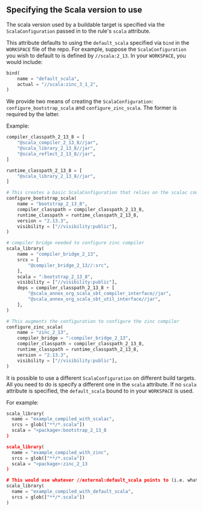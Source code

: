## Specifying the Scala version to use

The scala version used by a buildable target is specified via the `ScalaConfiguration` passed in to the rule's `scala` attribute.

This attribute defaults to using the `default_scala` specified via `bind` in the `WORKSPACE` file of the repo. For example, suppose the `ScalaConfiguration` you wish to default to is defined by `//scala:2_13`. In your `WORKSPACE`, you would include:

```python
bind(
    name = "default_scala",
    actual = "//scala:zinc_3_1_2",
)
```

We provide two means of creating the `ScalaConfiguration`: `configure_bootstrap_scala` and `configure_zinc_scala`. The former is required by the latter.

Example:

```python
compiler_classpath_2_13_8 = [
    "@scala_compiler_2_13_8//jar",
    "@scala_library_2_13_8//jar",
    "@scala_reflect_2_13_8//jar",
]

runtime_classpath_2_13_8 = [
    "@scala_library_2_13_8//jar",
]

# This creates a basic ScalaConfiguration that relies on the scalac compiler
configure_bootstrap_scala(
    name = "bootstrap_2_13_8",
    compiler_classpath = compiler_classpath_2_13_8,
    runtime_classpath = runtime_classpath_2_13_8,
    version = "2.13.3",
    visibility = ["//visibility:public"],
)

# compiler bridge needed to configure zinc compiler
scala_library(
    name = "compiler_bridge_2_13",
    srcs = [
        "@compiler_bridge_2_13//:src",
    ],
    scala = ":bootstrap_2_13_8",
    visibility = ["//visibility:public"],
    deps = compiler_classpath_2_13_8 + [
        "@scala_annex_org_scala_sbt_compiler_interface//jar",
        "@scala_annex_org_scala_sbt_util_interface//jar",
    ],
)

# This augments the configuration to configure the zinc compiler
configure_zinc_scala(
    name = "zinc_2_13",
    compiler_bridge = ":compiler_bridge_2_13",
    compiler_classpath = compiler_classpath_2_13_8,
    runtime_classpath = runtime_classpath_2_13_8,
    version = "2.13.3",
    visibility = ["//visibility:public"],
)
```

It is possible to use a different `ScalaConfiguration` on different build targets. All you need to do is specify a different one in the `scala` attribute. If no `scala` attribute is specified, the `default_scala` bound to in your `WORKSPACE` is used.

For example:

```python
scala_library(
  name = "example_compiled_with_scalac",
  srcs = glob(["**/*.scala"])
  scala = "<package>:bootstrap_2_13_8
)

scala_library(
  name = "example_compiled_with_zinc",
  srcs = glob(["**/*.scala"])
  scala = "<package>:zinc_2_13
)

# This would use whatever //external:default_scala points to (i.e. what you bind default_scala to in your WORKSPACE)
scala_library(
  name = "example_compiled_with_default_scala",
  srcs = glob(["**/*.scala"])
)
```
